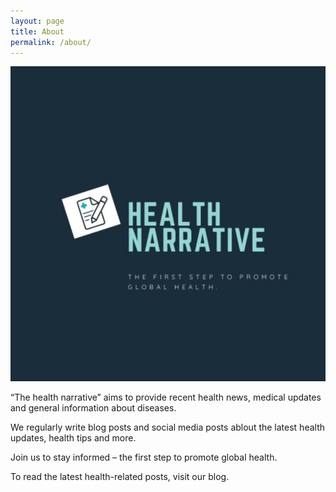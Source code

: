 ```yaml
---
layout: page
title: About
permalink: /about/
---
```


![alt text](images/262329144_111574744690049_4044592806893600071_n-768x768.jpg)


“The health narrative” aims to provide recent health news, medical updates and general information about diseases. 

We regularly write blog posts and social media posts ablout the latest health updates, health tips and more.

Join us to stay informed – the first step to promote global health.

To read the latest health-related posts, visit our blog.
